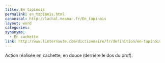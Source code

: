 ```yaml
---
title: En tapinois
permalink: en_tapinois.html
canonical: http://lachal.neamar.fr/En_tapinois
layout: word
categories:
synonyms:
  - En cachette
link: http://www.linternaute.com/dictionnaire/fr/definition/en-tapinois/
---
```


Action réalisée en cachette, en douce (derrière le dos du prof).

